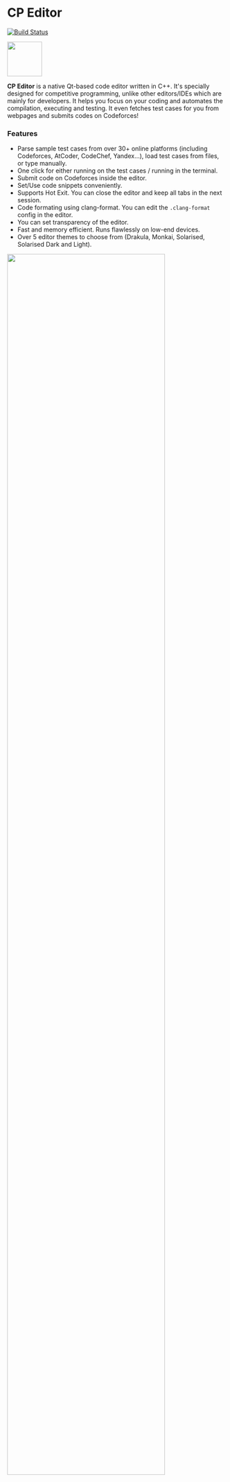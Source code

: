 # CP Editor

[![Build Status](https://travis-ci.org/coder3101/cp-editor.svg?branch=master)](https://travis-ci.org/coder3101/cp-editor)

<img src=https://i.imgur.com/31n9t8i.png height="80" width="80">

**CP Editor** is a native Qt-based code editor written in C++. It's specially designed for competitive programming, unlike other editors/IDEs which are mainly for developers. It helps you focus on your coding and automates the compilation, executing and testing. It even fetches test cases for you from webpages and submits codes on Codeforces!

### Features

- Parse sample test cases from over 30+ online platforms (including Codeforces, AtCoder, CodeChef, Yandex...), load test cases from files, or type manually.
- One click for either running on the test cases / running in the terminal.
- Submit code on Codeforces inside the editor.
- Set/Use code snippets conveniently.
- Supports Hot Exit. You can close the editor and keep all tabs in the next session.
- Code formating using clang-format. You can edit the `.clang-format` config in the editor.
- You can set transparency of the editor.
- Fast and memory efficient. Runs flawlessly on low-end devices.
- Over 5 editor themes to choose from (Drakula, Monkai, Solarised, Solarised Dark and Light).

<img src=https://i.imgur.com/jKOtf6W.jpg width="85%">

### Installation

Head over to the [release page](https://github.com/coder3101/cp-editor/releases) and download the binary/installer depending upon your OS.
- Windows users can find a `setup.exe` for installation.
- Linux users can find an `AppImage`:
  1. `chmod +x <AppImagePath>` or make it executable in GUI by right-clicking on it.
  2. Just run it, either from bash or in GUI.
- Mac users please install from source for the time being.

For Chinese users who are not convenient to download on Github, there is an [alternative download link](https://pan.wzf2000.top/s/md70l8h0) (it's not guaranteed to be up to date).

### Initial setup

- Install `g++` / `python` / `java` depending on which language you are using. Make sure that they are in the system PATH so that you can run them directly in the command line.

- Set preferences in the preference window.

- If you want to use the Competitive Companion for parsing examples from online platforms like Codeforces, install it [here](https://github.com/jmerle/competitive-companion). Don't forget to set the same port for the editor and the browser extension.

- If you want to use CF-Tool for submitting on Codeforces inside the editor, install it [here](https://github.com/xalanq/cf-tool). Don't forget to configure it by `cf config` (set the user and the template).

### For Java users

You **must not** make your Java class public, and the name of the class should be `a` .

### Keyboard Shortcuts

You can get the shortcuts in the menu.

The key bindings for the code editor are [here](https://doc.qt.io/qt-5.14/qtextedit.html#read-only-key-bindings) and [here](https://doc.qt.io/qt-5.14/qtextedit.html#editing-key-bindings).

You can also set hotkeys for some actions manually in `Preferences`. However the standard keys are fixed and cannot be changed, hotkeys are additional shortcuts.

### Build from source

1. Clone this repo:

	```sh
	git clone https://github.com/coder3101/cp-editor.git
	cd cp-editor
	git submodule init
	git submodule update
	```

2. Install Qt (5.12 or higher) and CMake.

3. Set environment variable `CMAKE_PREFIX_PATH=%QtPath%/%QtVersion%/%Compiler%/lib/cmake`. (Only necessary in some systems)

4. Run the following commands:
	
	- Linux:

		```sh
		mkdir build
		cd build
		cmake .. -DCMAKE_BUILD_TYPE=Release
		cmake --build .
		```

	- Windows:

		```bat
		mkdir build
		cd build
		cmake ..
		cmake --build . --config Release
		```

### Contribution

If you found any bugs or have any feature requests, please open an issue [here](https://github.com/coder3101/cp-editor/issues), and don't forget to follow the issue templates. Users' responses are important for contributors to improve the project.

If you want a try on developing, you can install Qt and CMake, then fix bugs / make new features by yourself! After finishing the coding, just open a pull request [here](https://github.com/coder3101/cp-editor/pulls). Don't worry if you are not familiar with Qt / GUI programming, Google is your friend, and Qt is a [well documented](https://doc.qt.io/) library. Don't forget to use `.clang-format` file in the root directory to format the codes.

Contributions are always welcomed. Together we can build a better editor for ourselves.

### Telegram group

You can join the [Telegram group](https://t.me/cpeditor) for asking quetions about using the editor / developing.

### FAQ

- I am using it in Java and the editor is not working.
   - Make sure `java` and `javac` are in PATH variables. Please Log/Restart your machine if it does not recognize the Java Compiler. Now make sure your source code has **non-public class named a**.
- I get **DLL Missing error** while launching the application?
   - Please download  [Microsoft Visual C++ Redistributable for Visual Studio 2015, 2017 and 2019](https://support.microsoft.com/en-us/help/2977003/the-latest-supported-visual-c-downloads).
- What is Competitive Companion and how do I set it up to parse test cases from websites?
   - Please read this [blog](https://codeforces.com/blog/entry/72067) carefully. It has detailed instructions on setting up the competitive companion to parse test cases.
- What is CF-Tool and where to download it?
   - CF tools provide you to perform many actions like submitting code on Codeforces from the command line. It is a CLI application that can be downloaded from [here](https://github.com/xalanq/cf-tool/releases). It is a standalone executable, simply keep it in a directory and add that directory to PATH.
- I am using it on Codeforces but the submit button is not clickable.
   - Please reboot if you have already added `cf` to your PATH. If you haven't already, add `cf` to your PATH. Submit button will be active only if the editor finds that the `cf` tool is on PATH and invokable.
 - When I click on Submit on Codeforces, I get some message saying template is required?
    - `cf` tool requires that you first configure it before you use it. Please read this [blog](https://codeforces.com/blog/entry/72952) carefully to configure it for your device.

License
----

[GNU General Public License Version 3.0](https://github.com/coder3101/cp-editor/blob/master/LICENSE)